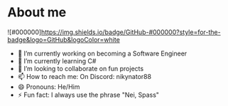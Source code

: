 # About me


![#000000]https://img.shields.io/badge/GitHub-#000000?style=for-the-badge&logo=GitHub&logoColor=white
- 🔭 I’m currently working on becoming a Software Engineer
- 🌱 I’m currently learning C#
- 👯 I’m looking to collaborate on fun projects
- 📫 How to reach me: On Discord: nikynator88
- 😄 Pronouns: He/Him
- ⚡ Fun fact: I always use the phrase "Nei, Spass"
